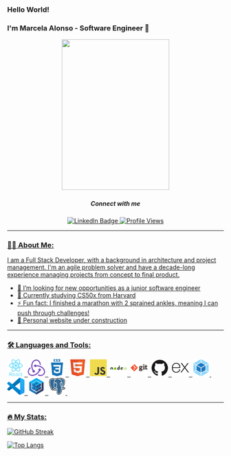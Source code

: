 ### Hello World! 
### I'm Marcela Alonso - Software Engineer 👋
<div id="header" align="center">
<img src="https://user-images.githubusercontent.com/114455948/223569258-d053dde9-4155-4d37-9b3c-2611542bdcf0.png" width="250" height="350" />
</div>
<div id="badges" align="center">
  <h5>Connect with me</h5>
  <a href="https://www.linkedin.com/in/marcela-alonso-sandoval/">
  <img src="https://img.shields.io/badge/LinkedIn-blue?logo=linkedin&logoColor=white&style=for-the-badge" alt="LinkedIn Badge"/>
  <img src="https://komarev.com/ghpvc/?username=marcelaalonsos&style=for-the-badge&color=blue" alt="Profile Views"/>
  </div>

---

### :man_technologist: About Me:
I am a Full Stack Developer, with a background in architecture and project management. I'm an agile problem solver and have a decade-long experience managing projects from concept to final product.
  
- 🔭 I’m looking for new opportunities as a junior software engineer
- 🌱 Currently studying CS50x from Harvard
- ⚡ Fun fact: I finished a marathon with 2 sprained ankles, meaning I can push through challenges!
- 👷 Personal website under construction
  
---

### :hammer_and_wrench: Languages and Tools:
<div>
  <img src="https://github.com/devicons/devicon/blob/master/icons/react/react-original-wordmark.svg" title="React" alt="React" width="40" height="40"/>&nbsp;
  <img src="https://github.com/devicons/devicon/blob/master/icons/redux/redux-original.svg" title="Redux" alt="Redux " width="40" height="40"/>&nbsp;
  <img src="https://github.com/devicons/devicon/blob/master/icons/css3/css3-plain-wordmark.svg"  title="CSS3" alt="CSS" width="40" height="40"/>&nbsp;
  <img src="https://github.com/devicons/devicon/blob/master/icons/html5/html5-original.svg" title="HTML5" alt="HTML" width="40" height="40"/>&nbsp;
  <img src="https://github.com/devicons/devicon/blob/master/icons/javascript/javascript-original.svg" title="JavaScript" alt="JavaScript" width="40" height="40"/>&nbsp;
  <img src="https://github.com/devicons/devicon/blob/master/icons/nodejs/nodejs-original-wordmark.svg" title="NodeJS" alt="NodeJS" width="40" height="40"/>&nbsp;
  <img src="https://github.com/devicons/devicon/blob/master/icons/git/git-original-wordmark.svg" title="Git" **alt="Git" width="40" height="40"/>&nbsp;
  <img src="https://github.com/devicons/devicon/blob/master/icons/github/github-original.svg" title="Github" **alt="Github" width="40" height="40"/>&nbsp;
  <img src="https://github.com/devicons/devicon/blob/master/icons/express/express-original.svg" title="Express" **alt="Express" width="40" height="40"/>&nbsp;
  <img src="https://github.com/devicons/devicon/blob/master/icons/webpack/webpack-original.svg" title="Webpack" **alt="Webpack" width="40" height="40"/>&nbsp;
  <img src="https://github.com/devicons/devicon/blob/master/icons/vscode/vscode-original.svg" title="VSCode" **alt="VSCode" width="40" height="40"/>&nbsp;
  <img src="https://github.com/devicons/devicon/blob/master/icons/sequelize/sequelize-original.svg" title="Sequelize" **alt="Sequelize" width="40" height="40"/>&nbsp;
  <img src="https://github.com/devicons/devicon/blob/master/icons/postgresql/postgresql-original.svg" title="PostgreSQL" **alt="PostgreSQL" width="40" height="40"/>&nbsp;
</div>
  
---

### :fire: My Stats:
[![GitHub Streak](http://github-readme-streak-stats.herokuapp.com?user=marcelaalonsos&date_format=M%20j%5B%2C%20Y%5D&border=EB5454)](https://git.io/streak-stats)

[![Top Langs](https://github-readme-stats.vercel.app/api/top-langs/?username=marcelaalonsos)](https://github.com/marcelaalonsos/github-readme-stats)

<!--
**marcelaalonsos/marcelaalonsos** is a ✨ _special_ ✨ repository because its `README.md` (this file) appears on your GitHub profile.

Here are some ideas to get you started:

- 🔭 I’m currently working on ...
- 🌱 I’m currently learning ...
- 👯 I’m looking to collaborate on ...
- 🤔 I’m looking for help with ...
- 💬 Ask me about ...
- 📫 How to reach me: ...
- 😄 Pronouns: ...
- ⚡ Fun fact: ...
-->
